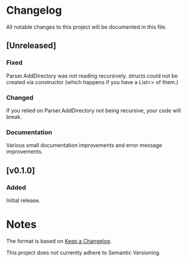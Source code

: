 # Changelog
All notable changes to this project will be documented in this file.


## [Unreleased]
### Fixed
Parser.AddDirectory was not reading recursively.
structs could not be created via constructor (which happens if you have a List<> of them.)

### Changed
If you relied on Parser.AddDirectory not being recursive, your code will break.

### Documentation
Various small documentation improvements and error message improvements.


## [v0.1.0]
### Added
Initial release.


# Notes

The format is based on [Keep a Changelog](https://keepachangelog.com/en/1.0.0/).

This project does not currently adhere to Semantic Versioning.
